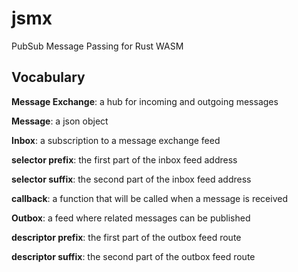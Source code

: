 # jsmx
PubSub Message Passing for Rust WASM

## Vocabulary

**Message Exchange**: a hub for incoming and outgoing messages

**Message**: a json object


**Inbox**: a subscription to a message exchange feed

**selector prefix**: the first part of the inbox feed address

**selector suffix**: the second part of the inbox feed address

**callback**: a function that will be called when a message is received


**Outbox**: a feed where related messages can be published

**descriptor prefix**: the first part of the outbox feed route

**descriptor suffix**: the second part of the outbox feed route



